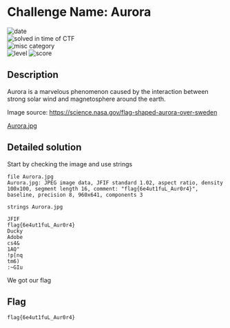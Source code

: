 
# Challenge Name: Aurora



![date](https://img.shields.io/badge/date-17.04.2021-brightgreen.svg)  
![solved in time of CTF](https://img.shields.io/badge/solved-in%20time%20of%20CTF-brightgreen.svg)   
![misc category](https://img.shields.io/badge/category-Misc-blueviolet.svg)   
![level](https://img.shields.io/badge/level-Easy-blue.svg)
![score](https://img.shields.io/badge/score-50-blue.svg)

## Description

Aurora is a marvelous phenomenon caused by the interaction between strong solar wind and magnetosphere around the earth.

Image source: https://science.nasa.gov/flag-shaped-aurora-over-sweden

[Aurora.jpg](Aurora.jpg)

## Detailed solution

Start by checking the image and use strings 
  
```
file Aurora.jpg
Aurora.jpg: JPEG image data, JFIF standard 1.02, aspect ratio, density 100x100, segment length 16, comment: "flag{6e4ut1fuL_Aur0r4}", baseline, precision 8, 960x641, components 3
```  

```
strings Aurora.jpg

JFIF
flag{6e4ut1fuL_Aur0r4}
Ducky
Adobe
cs4&
1AQ"
!p[nq
tm6)
:~GIu
```
We got our flag

## Flag

```
flag{6e4ut1fuL_Aur0r4}
```
